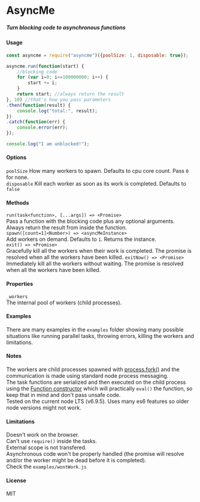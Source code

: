 # AsyncMe
##### Turn blocking code to asynchronous functions
#### Usage
```javascript
const asyncme = require("asyncme")({poolSize: 1, disposable: true});

asyncme.run(function(start) {
    //blocking code
    for (var i=0; i<=100000000; i++) {
        start += i;
    }
    return start; //always return the result
}, 10) //that's how you pass parameters
.then(function(result) {
    console.log("total:", result);
})
.catch(function(err) {
    console.error(err);
});

console.log("I am unblocked!");
```

#### Options
`poolSize` How many workers to spawn. Defaults to cpu core count. Pass `0` for none.  
`disposable` Kill each worker as soon as its work is completed. Defaults to `false`
#### Methods
`run(task<function>, [...args]) => <Promise>`  
Pass a function with the blocking code plus any optional arguments.  
Always return the result from inside the function.  
`spawn([count=1]<Number>) => <asyncMeInstance>`  
Add workers on demand. Defaults to `1`. Returns the instance.  
`exit() => <Promise>`  
Gracefully kill all the workers when their work is completed. The promise is resolved when all the workers have been killed.
`exitNow() => <Promise>`  
Immediately kill all the workers without waiting. The promise is resolved when all the workers have been killed.  
#### Properties
`_workers`  
The internal pool of workers (child processes).  
#### Examples
There are many examples in the `examples` folder showing many possible situations like running parallel tasks, throwing errors, killing the workers and limitations.
#### Notes
The workers are child processes spawned with [process.fork()](https://nodejs.org/api/child_process.html#child_process_child_process_fork_modulepath_args_options) and the communication is made using standard node process messaging.  
The task functions are serialized and then executed on the child process using the [Function constructor](https://developer.mozilla.org/en-US/docs/Web/JavaScript/Reference/Global_Objects/Function) which will practically `eval()` the function, so keep that in mind and don't pass unsafe code.  
Tested on the current node LTS (v6.9.5). Uses many es6 features so older node versions might not work.  
#### Limitations
Doesn't work on the browser.  
Can't use `require()` inside the tasks.  
External scope is not transfered.  
Asynchronous code won't be properly handled (the promise will resolve and/or the worker might be dead before it is completed).  
Check the `examples/wontWork.js`
#### License
MIT